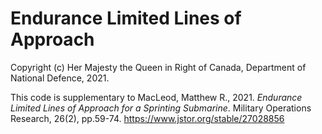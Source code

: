 # Endurance Limited Lines of Approach

<!-- badges: start -->
<!-- badges: end -->

Copyright (c) Her Majesty the Queen in Right of Canada, Department of National Defence, 2021. 

This code is supplementary to MacLeod, Matthew R., 2021. <em>Endurance Limited Lines of Approach for a Sprinting Submarine</em>. Military Operations Research, 26(2), pp.59-74. https://www.jstor.org/stable/27028856





